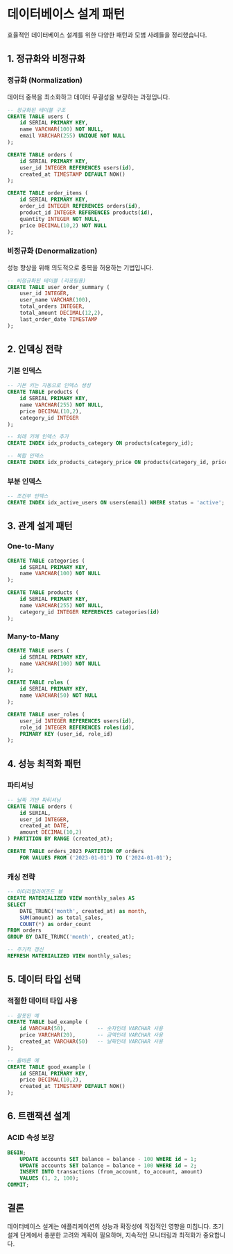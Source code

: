 # 데이터베이스 설계 패턴

효율적인 데이터베이스 설계를 위한 다양한 패턴과 모범 사례들을 정리했습니다.

## 1. 정규화와 비정규화

### 정규화 (Normalization)
데이터 중복을 최소화하고 데이터 무결성을 보장하는 과정입니다.

```sql
-- 정규화된 테이블 구조
CREATE TABLE users (
    id SERIAL PRIMARY KEY,
    name VARCHAR(100) NOT NULL,
    email VARCHAR(255) UNIQUE NOT NULL
);

CREATE TABLE orders (
    id SERIAL PRIMARY KEY,
    user_id INTEGER REFERENCES users(id),
    created_at TIMESTAMP DEFAULT NOW()
);

CREATE TABLE order_items (
    id SERIAL PRIMARY KEY,
    order_id INTEGER REFERENCES orders(id),
    product_id INTEGER REFERENCES products(id),
    quantity INTEGER NOT NULL,
    price DECIMAL(10,2) NOT NULL
);
```

### 비정규화 (Denormalization)
성능 향상을 위해 의도적으로 중복을 허용하는 기법입니다.

```sql
-- 비정규화된 테이블 (리포팅용)
CREATE TABLE user_order_summary (
    user_id INTEGER,
    user_name VARCHAR(100),
    total_orders INTEGER,
    total_amount DECIMAL(12,2),
    last_order_date TIMESTAMP
);
```

## 2. 인덱싱 전략

### 기본 인덱스
```sql
-- 기본 키는 자동으로 인덱스 생성
CREATE TABLE products (
    id SERIAL PRIMARY KEY,
    name VARCHAR(255) NOT NULL,
    price DECIMAL(10,2),
    category_id INTEGER
);

-- 외래 키에 인덱스 추가
CREATE INDEX idx_products_category ON products(category_id);

-- 복합 인덱스
CREATE INDEX idx_products_category_price ON products(category_id, price);
```

### 부분 인덱스
```sql
-- 조건부 인덱스
CREATE INDEX idx_active_users ON users(email) WHERE status = 'active';
```

## 3. 관계 설계 패턴

### One-to-Many
```sql
CREATE TABLE categories (
    id SERIAL PRIMARY KEY,
    name VARCHAR(100) NOT NULL
);

CREATE TABLE products (
    id SERIAL PRIMARY KEY,
    name VARCHAR(255) NOT NULL,
    category_id INTEGER REFERENCES categories(id)
);
```

### Many-to-Many
```sql
CREATE TABLE users (
    id SERIAL PRIMARY KEY,
    name VARCHAR(100) NOT NULL
);

CREATE TABLE roles (
    id SERIAL PRIMARY KEY,
    name VARCHAR(50) NOT NULL
);

CREATE TABLE user_roles (
    user_id INTEGER REFERENCES users(id),
    role_id INTEGER REFERENCES roles(id),
    PRIMARY KEY (user_id, role_id)
);
```

## 4. 성능 최적화 패턴

### 파티셔닝
```sql
-- 날짜 기반 파티셔닝
CREATE TABLE orders (
    id SERIAL,
    user_id INTEGER,
    created_at DATE,
    amount DECIMAL(10,2)
) PARTITION BY RANGE (created_at);

CREATE TABLE orders_2023 PARTITION OF orders
    FOR VALUES FROM ('2023-01-01') TO ('2024-01-01');
```

### 캐싱 전략
```sql
-- 머터리얼라이즈드 뷰
CREATE MATERIALIZED VIEW monthly_sales AS
SELECT 
    DATE_TRUNC('month', created_at) as month,
    SUM(amount) as total_sales,
    COUNT(*) as order_count
FROM orders
GROUP BY DATE_TRUNC('month', created_at);

-- 주기적 갱신
REFRESH MATERIALIZED VIEW monthly_sales;
```

## 5. 데이터 타입 선택

### 적절한 데이터 타입 사용
```sql
-- 잘못된 예
CREATE TABLE bad_example (
    id VARCHAR(50),          -- 숫자인데 VARCHAR 사용
    price VARCHAR(20),       -- 금액인데 VARCHAR 사용
    created_at VARCHAR(50)   -- 날짜인데 VARCHAR 사용
);

-- 올바른 예
CREATE TABLE good_example (
    id SERIAL PRIMARY KEY,
    price DECIMAL(10,2),
    created_at TIMESTAMP DEFAULT NOW()
);
```

## 6. 트랜잭션 설계

### ACID 속성 보장
```sql
BEGIN;
    UPDATE accounts SET balance = balance - 100 WHERE id = 1;
    UPDATE accounts SET balance = balance + 100 WHERE id = 2;
    INSERT INTO transactions (from_account, to_account, amount) 
    VALUES (1, 2, 100);
COMMIT;
```

## 결론

데이터베이스 설계는 애플리케이션의 성능과 확장성에 직접적인 영향을 미칩니다. 초기 설계 단계에서 충분한 고려와 계획이 필요하며, 지속적인 모니터링과 최적화가 중요합니다.